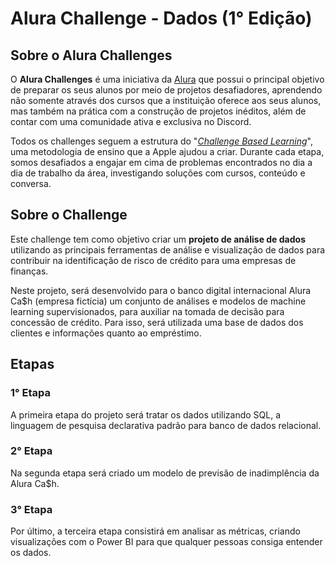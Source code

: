 # Alura Challenge - Dados (1° Edição)

## Sobre o Alura Challenges

O **Alura Challenges** é uma iniciativa da [Alura](https://www.alura.com.br/) que possui o principal objetivo de preparar os seus alunos por meio de projetos desafiadores, aprendendo não somente através dos cursos que a instituição oferece aos seus alunos, mas também na prática com a construção de projetos inéditos, além de contar com uma comunidade ativa e exclusiva no Discord.

Todos os challenges seguem a estrutura do "[*Challenge Based Learning*](https://en.wikipedia.org/wiki/Challenge-based_learning)", uma metodologia de ensino que a Apple ajudou a criar. Durante cada etapa, somos desafiados a engajar em cima de problemas encontrados no dia a dia de trabalho da área, investigando soluções com cursos, conteúdo e conversa.

## Sobre o Challenge

Este challenge tem como objetivo criar um **projeto de análise de dados** utilizando as principais ferramentas de análise e visualização de dados para contribuir na identificação de risco de crédito para uma empresas de finanças.

Neste projeto, será desenvolvido para o banco digital internacional Alura Ca$h (empresa fictícia) um conjunto de análises e modelos de machine learning supervisionados, para auxiliar na tomada de decisão para concessão de crédito. Para isso, será utilizada uma base de dados dos clientes e informações quanto ao empréstimo.

## Etapas

### 1° Etapa

A primeira etapa do projeto será tratar os dados utilizando SQL, a linguagem de pesquisa declarativa padrão para banco de dados relacional.

### 2° Etapa

Na segunda etapa será criado um modelo de previsão de inadimplência da Alura Ca$h.

### 3° Etapa

Por último, a terceira etapa consistirá em analisar as métricas, criando visualizações com o Power BI para que qualquer pessoas consiga entender os dados.
